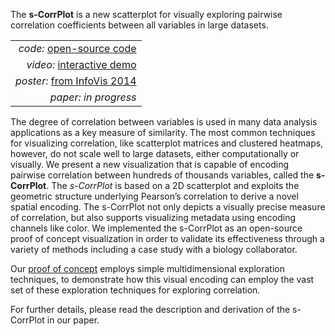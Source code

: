 The **s-CorrPlot** is a new scatterplot for visually exploring pairwise correlation coefficients between all variables in large datasets.

|      |
| ---: |
| *code:* [open-source code](http://mckennapsean.github.io/scorrplot/) |
| *video:* [interactive demo](https://www.youtube.com/watch?v=rAFDG2Ut2D0) |
| *poster:* [from InfoVis 2014](poster.png) |
| *paper:* *in progress* |

The degree of correlation between variables is used in many data analysis applications as a key measure of similarity. The most common techniques for visualizing correlation, like scatterplot matrices and clustered heatmaps, however, do not scale well to large datasets, either computationally or visually. We present a new visualization that is capable of encoding pairwise correlation between hundreds of thousands variables, called the **s-CorrPlot**. The *s-CorrPlot* is based on a 2D scatterplot and exploits the geometric structure underlying Pearson’s correlation to derive a novel spatial encoding. The s-CorrPlot not only depicts a visually precise measure of correlation, but also supports visualizing metadata using encoding channels like color. We implemented the s-CorrPlot as an open-source proof of concept visualization in order to validate its effectiveness through a variety of methods including a case study with a biology collaborator.

Our [proof of concept](http://mckennapsean.github.io/scorrplot/) employs simple multidimensional exploration techniques, to demonstrate how this visual encoding can employ the vast set of these exploration techniques for exploring correlation.

For further details, please read the description and derivation of the s-CorrPlot in our paper.
